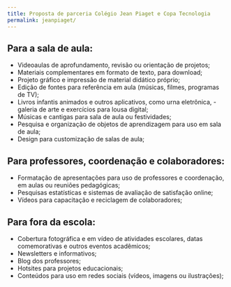 ```yaml
---
title: Proposta de parceria Colégio Jean Piaget e Copa Tecnologia
permalink: jeanpiaget/
---
```



## Para a sala de aula:

- Videoaulas de aprofundamento, revisão ou orientação de projetos;
- Materiais complementares em formato de texto, para download;
- Projeto gráfico e impressão de material didático próprio;
- Edição de fontes para referência em aula (músicas, filmes, programas de TV);
- Livros infantis animados e outros aplicativos, como urna eletrônica, - galeria de arte e exercícios para lousa digital;
- Músicas e cantigas para sala de aula ou festividades;
- Pesquisa e organização de objetos de aprendizagem para uso em sala de aula;
- Design para customização de salas de aula;

## Para professores, coordenação e colaboradores:

- Formatação de apresentações para uso de professores e coordenação, em aulas ou reuniões pedagógicas;
- Pesquisas estatísticas e sistemas de avaliação de satisfação online;
- Vídeos para capacitação e reciclagem de colaboradores;

## Para fora da escola:

- Cobertura fotográfica e em vídeo de atividades escolares, datas comemorativas e outros eventos acadêmicos;
- Newsletters e informativos;
- Blog dos professores;
- Hotsites para projetos educacionais;
- Conteúdos para uso em redes sociais (vídeos, imagens ou ilustrações);
